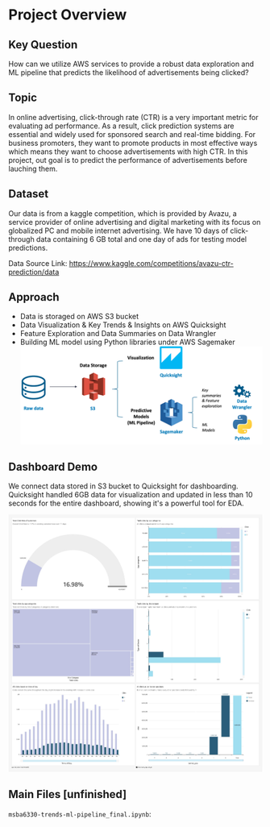 # Project Overview
## Key Question
How can we utilize AWS services to provide a robust data exploration and ML pipeline that predicts the likelihood of advertisements being clicked?

## Topic
In online advertising, click-through rate (CTR) is a very important metric for evaluating ad performance. As a result, click prediction systems are essential and widely used for sponsored search and real-time bidding. For business promoters, they want to promote products in most effective ways which means they want to choose advertisements with high CTR. In this project, out goal is to predict the performance of advertisements before lauching them.

## Dataset
Our data is from a kaggle competition, which is provided by Avazu, a service provider of online advertising and digital marketing with its focus on globalized PC and mobile internet advertising. We have 10 days of click-through data containing 6 GB total and one day of ads for testing model predictions.

Data Source Link: https://www.kaggle.com/competitions/avazu-ctr-prediction/data

## Approach
- Data is storaged on AWS S3 bucket
- Data Visualization & Key Trends & Insights on AWS Quicksight
- Feature Exploration and Data Summaries on Data Wrangler
- Building ML model using Python libraries under AWS Sagemaker
![Alt text](/ProcessFlow.png)

## Dashboard Demo
We connect data stored in S3 bucket to Quicksight for dashboarding. Quicksight handled 6GB data for visualization and updated in less than 10 seconds for the entire dashboard, showing it's a powerful tool for EDA.

![Alt text](/dashboard_demo.jpg)

## Main Files [unfinished]
```msba6330-trends-ml-pipeline_final.ipynb```:
